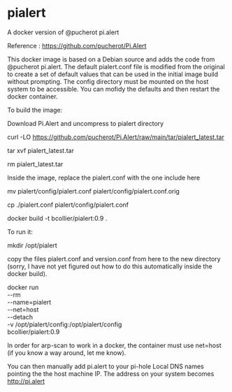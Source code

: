 # pialert
A docker version of @pucherot pi.alert

Reference : https://github.com/pucherot/Pi.Alert

This docker image is based on a Debian source and adds the code from @pucherot pi.alert.  The default pialert.conf file is modified from the original to create a set of default values that can be used in the initial image build without prompting.  The config directory must be mounted on the host system to be accessible.  You can mofidy the defaults and then restart the docker container.

To build the image:

Download Pi.Alert and uncompress to pialert directory

curl -LO https://github.com/pucherot/Pi.Alert/raw/main/tar/pialert_latest.tar

tar xvf pialert_latest.tar

rm pialert_latest.tar

Inside the image, replace the pialert.conf with the one include here

mv pialert/config/pialert.conf pialert/config/pialert.conf.orig

cp ./pialert.conf pialert/config/pialert.conf

docker build -t bcollier/pialert:0.9 .

To run it:

mkdir /opt/pialert

copy the files pialert.conf and version.conf from here to the new directory (sorry, I have not yet figured out how to do this automatically inside the docker build).

docker run \
        --rm \
        --name=pialert \
        --net=host \
        --detach \
        -v /opt/pialert/config:/opt/pialert/config \
        bcollier/pialert:0.9
        
In order for arp-scan to work in a docker, the container must use net=host (if you know a way around, let me know).

You can then manually add pi.alert to your pi-hole Local DNS names pointing the the host machine IP. The address on your system becomes http://pi.alert

